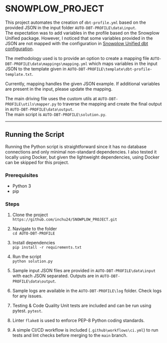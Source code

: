 # SNOWPLOW_PROJECT

This project automates the creation of `dbt-profile.yml` based on the provided JSON in the input folder `AUTO-DBT-PROFILE\data\input`.  
The expectation was to add variables in the profile based on the Snowplow Unified package. However, I noticed that some variables provided in the JSON are not mapped with the configuration in [Snowplow Unified dbt configuration](https://docs.snowplow.io/docs/modeling-your-data/modeling-your-data-with-dbt/dbt-configuration/unified/).

The methodology used is to provide an option to create a mapping file `AUTO-DBT-PROFILE\data\mappings\mapping.yml` which maps variables in the input JSON to the template given in `AUTO-DBT-PROFILE\template\dbt-profile-template.txt`.

Currently, mapping handles the given JSON example. If additional variables are present in the input, please update the mapping.

The main driving file uses the custom utils at `AUTO-DBT-PROFILE\utils\mapper.py` to traverse the mapping and create the final output in `AUTO-DBT-PROFILE\data\output`.  
The main script is `AUTO-DBT-PROFILE\solution.py`.

---

## Running the Script

Running the Python script is straightforward since it has no database connections and only minimal non-standard dependencies. I also tested it locally using Docker, but given the lightweight dependencies, using Docker can be skipped for this project.

### Prerequisites
- Python 3
- pip

### Steps

1. Clone the project  
   `https://github.com/inchu24/SNOWPLOW_PROJECT.git`

2. Navigate to the folder  
   `cd AUTO-DBT-PROFILE`

3. Install dependencies  
   `pip install -r requirements.txt`

4. Run the script  
   `python solution.py`

5. Sample input JSON files are provided in `AUTO-DBT-PROFILE\data\input` with each JSON separated. Outputs are in `AUTO-DBT-PROFILE\data\output`.

6. Sample logs are available in the `AUTO-DBT-PROFILE\log` folder. Check logs for any issues.

7. Testing & Code Quality
Unit tests are included and can be run using pytest.
 `pytest`.

9. Linter `flake8` is used to enforce PEP-8 Python coding standards.

10. A simple CI/CD workflow is included (`.github\workflows\ci.yml`) to run tests and lint checks before merging to the `main` branch.


